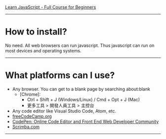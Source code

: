 [Learn JavaScript - Full Course for Beginners](https://youtu.be/PkZNo7MFNFg)

___
# How to install?
No need. All web browsers can run javascript.
Thus javascript can run on most devices and operating systems.
___

# What platforms can I use?
* Any browser. You can get to a blank page by searching about:blank
	* [Chrome]:
		* Ctrl + Shift + J (Windows/Linux) / Cmd + Opt + J (Mac)
		* 更多工具 > 開發人員工具 > 主控台
* Any code editor like Visual Studio Code, Atom, etc.
* [freeCodeCamp.org](https://www.freecodecamp.org/learn/javascript-algorithms-and-data-structures/basic-javascript/comment-your-javascript-code)
* [CodePen: Online Code Editor and Front End Web Developer Community](https://codepen.io/)
* [Scrimba.com](https://scrimba.com/)
---
